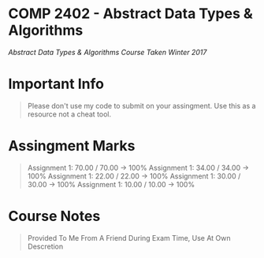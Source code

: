 # COMP 2402 - Abstract Data Types & Algorithms 

*Abstract Data Types & Algorithms*
*Course Taken Winter 2017*

# Important Info 

>Please don't use my code to submit on your assingment. Use this as a resource not a cheat tool.   

# Assingment Marks  

>Assignment 1: 70.00 / 70.00 -> 100%
>Assignment 1: 34.00 / 34.00 -> 100%
>Assignment 1: 22.00 / 22.00 -> 100%
>Assignment 1: 30.00 / 30.00 -> 100%
>Assignment 1: 10.00 / 10.00 -> 100%

# Course Notes  
>Provided To Me From A Friend During Exam Time, Use At Own Descretion  
